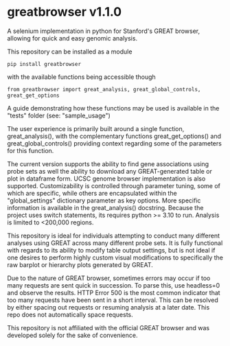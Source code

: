 # greatbrowser v1.1.0
A selenium implementation in python for Stanford's GREAT browser, allowing for quick and easy genomic analysis.

This repository can be installed as a module

```
pip install greatbrowser
```

with the available functions being accessible though

```
from greatbrowser import great_analysis, great_global_controls, great_get_options
```

A guide demonstrating how these functions may be used is available in the "tests" folder (see: "sample_usage")

The user experience is primarily built around a single function, great_analysis(), with the complementary functions great_get_options() and great_global_controls()
providing context regarding some of the parameters for this function.

The current version supports the ability to find gene associations using probe sets as well the ability to download any GREAT-generated table or plot in dataframe form. 
UCSC genome browser implementation is also supported. Customizability is controlled through parameter tuning, some of which are specific, 
while others are encapsulated within the "global_settings" dictionary parameter as key options. More specific information is available in the great_analysis() docstring. 
Because the project uses switch statements, its requires python >= 3.10 to run. Analysis is limited to <200,000 regions.

This repository is ideal for individuals attempting to conduct many different analyses using GREAT across many different probe sets. 
It is fully functional with regards to its ability to modify table output settings, 
but is not ideal if one desires to perform highly custom visual modifications to specifically the raw barplot or hierarchy plots generated by GREAT. 

Due to the nature of GREAT browser, sometimes errors may occur if too many requests are sent quick in succession. To parse this, use headless=0 and observe
the results. HTTP Error 500 is the most common indicator that too many requests have been sent in a short interval. This can be resolved by either
spacing out requests or resuming analysis at a later date. This repo does not automatically space requests.

This repository is not affiliated with the official GREAT browser and was developed solely for the sake of convenience. 

